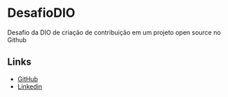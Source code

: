 # DesafioDIO

Desafio da DIO de criação de contribuição em um projeto open source no Github

## Links

- [GitHub](https://github.com/Vynicin)
- [Linkedin](https://www.linkedin.com/in/vin%C3%ADcius-makimoto-de-freitas-591b76223/)

